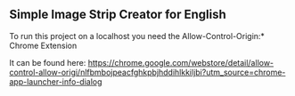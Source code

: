 ## Simple Image Strip Creator for English

To run this project on a localhost you need the Allow-Control-Origin:* Chrome Extension

It can be found here: https://chrome.google.com/webstore/detail/allow-control-allow-origi/nlfbmbojpeacfghkpbjhddihlkkiljbi?utm_source=chrome-app-launcher-info-dialog